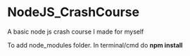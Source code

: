 # NodeJS_CrashCourse
A basic node js crash course I made for myself


To add node_modules folder. In terminal/cmd do **npm install**
